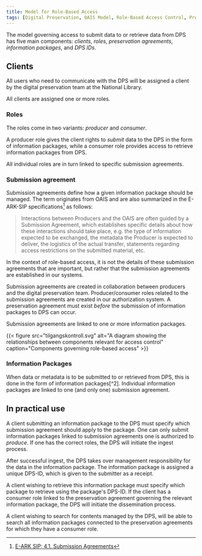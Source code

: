 ```yaml
---
title: Model for Role-Based Access
tags: [Digital Preservation, OAIS Model, Role-Based Access Control, Preservation Agreements, Information Packages, Authorization Systems, Access Management, Digital Archives]
---
```


The model governing access to submit data to or retrieve data from DPS has five main components: *clients*, *roles*, *preservation agreements*, *information packages*, and *DPS IDs*.

## Clients
All users who need to communicate with the DPS will be assigned a client by the digital preservation team at the National Library.

All clients are assigned one or more roles.

### Roles
The roles come in two variants: *producer* and *consumer*.

A producer role gives the client rights to *submit* data to the DPS in the form of information packages, while a consumer role provides access to retrieve information packages from DPS.

All individual roles are in turn linked to specific submission agreements.

### Submission agreement
Submission agreements define how a given information package should be managed.
The term originates from OAIS and are also summarized in the E-ARK-SIP specifications[^1] as follows:

> Interactions between Producers and the OAIS are often guided by a Submission Agreement, which establishes specific details about how these interactions should take place, e.g. the type of information expected to be exchanged, the metadata the Producer is expected to deliver, the logistics of the actual transfer, statements regarding access restrictions on the submitted material, etc.

In the context of role-based access, it is not the details of these submission agreements that are important, but rather that the submission agreements are established in our systems.

Submission agreements are created in collaboration between producers and the digital preservation team.
Producer/consumer roles related to the submission agreements are created in our authorization system.
A preservation agreement must exist *before* the submission of information packages to DPS can occur.

Submission agreements are linked to one or more information packages.

{{< figure src="tilgangskontroll.svg" alt="A diagram showing the relationships between components relevant for access control" caption="Components governing role-based access" >}}

### Information Packages
When data or metadata is to be submitted to or retrieved from DPS, this is done in the form of information packages[^2].
Individual information packages are linked to one (and only one) submission agreement.

## In practical use
A client submitting an information package to the DPS must specify which submission agreement should apply to the package.
One can only submit information packages linked to submission agreements one is authorized to *produce*.
If one has the correct roles, the DPS will initiate the ingest process.

After successful ingest, the DPS takes over management responsibility for the data in the information package.
The information package is assigned a unique DPS-ID, which is given to the submitter as a receipt.

A client wishing to retrieve this information package must specify which package to retrieve using the package's DPS-ID.
If the client has a consumer role linked to the preservation agreement governing the relevant information package, the DPS will initiate the dissemination process.

A client wishing to search for contents managed by the DPS, will be able to search all information packages connected to the preservation agreements for which they have a consumer role.

[^1]: [E-ARK SIP: 4.1. Submission Agreements](https://earksip.dilcis.eu/#submissionagreements)